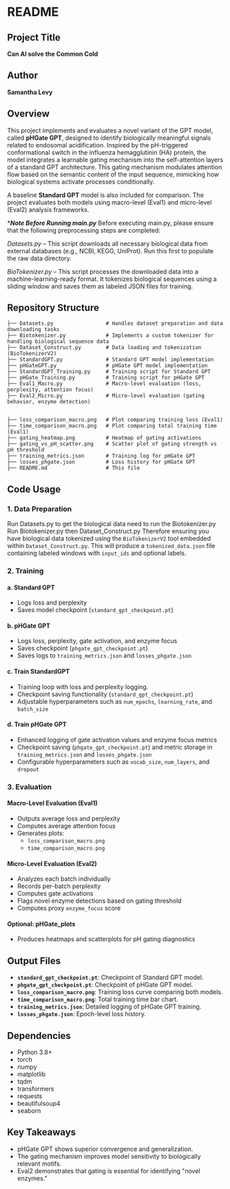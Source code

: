 # README

## Project Title
**Can AI solve the Common Cold**

## Author
**Samantha Levy**

## Overview
This project implements and evaluates a novel variant of the GPT model, called **pHGate GPT**, designed to identify biologically meaningful signals related to endosomal acidification. Inspired by the pH-triggered conformational switch in the influenza hemagglutinin (HA) protein, the model integrates a learnable gating mechanism into the self-attention layers of a standard GPT architecture. This gating mechanism modulates attention flow based on the semantic content of the input sequence, mimicking how biological systems activate processes conditionally.

A baseline **Standard GPT** model is also included for comparison. The project evaluates both models using macro-level (Eval1) and micro-level (Eval2) analysis frameworks.

****Note Before Running main.py***
Before executing main.py, please ensure that the following preprocessing steps are completed:

*Datasets.py* – This script downloads all necessary biological data from external databases (e.g., NCBI, KEGG, UniProt). Run this first to populate the raw data directory.

*BioTokenizer.py* – This script processes the downloaded data into a machine-learning-ready format. It tokenizes biological sequences using a sliding window and saves them as labeled JSON files for training.



## Repository Structure
```
├── Datasets.py                 # Handles dataset preparation and data downloading tasks
├── Biotokenizer.py             # Implements a custom tokenizer for handling biological sequence data
├── Dataset_Construct.py        # Data loading and tokenization (BioTokenizerV2)
├── StandardGPT.py              # Standard GPT model implementation
├── pHGateGPT.py                # pHGate GPT model implementation
├── StandardGPT_Training.py     # Training script for Standard GPT
├── pHGate_Training.py          # Training script for pHGate GPT
├── Eval1_Macro.py              # Macro-level evaluation (loss, perplexity, attention focus)
├── Eval2_Micro.py              # Micro-level evaluation (gating behavior, enzyme detection)


├── loss_comparison_macro.png   # Plot comparing training loss (Eval1)
├── time_comparison_macro.png   # Plot comparing total training time (Eval1)
├── gating_heatmap.png          # Heatmap of gating activations
├── gating_vs_pH_scatter.png    # Scatter plot of gating strength vs pH threshold
├── training_metrics.json       # Training log for pHGate GPT
├── losses_phgate.json          # Loss history for pHGate GPT
├── README.md                   # This file
```

## Code Usage

### 1. Data Preparation
Run Datasets.py to get the biological data need to run the Biotokenizer.py
Run Biotokenizer.py then Dataset_Construct.py
Therefore ensuring you have  biological data tokenized using the `BioTokenizerV2` tool embedded within `Dataset_Construct.py`. 
This will produce a `tokenized_data.json` file containing labeled windows with `input_ids` and optional labels.

### 2. Training

#### a. Standard GPT

- Logs loss and perplexity
- Saves model checkpoint (`standard_gpt_checkpoint.pt`)

#### b. pHGate GPT

- Logs loss, perplexity, gate activation, and enzyme focus
- Saves checkpoint (`phgate_gpt_checkpoint.pt`)
- Saves logs to `training_metrics.json` and `losses_phgate.json`

#### c. Train StandardGPT 

- Training loop with loss and perplexity logging.
- Checkpoint saving functionality (`standard_gpt_checkpoint.pt`)
- Adjustable hyperparameters such as `num_epochs`, `learning_rate`, and `batch_size`

#### d. Train pHGate GPT

- Enhanced logging of gate activation values and enzyme focus metrics
- Checkpoint saving (`phgate_gpt_checkpoint.pt`) and metric storage in `training_metrics.json` and `losses_phgate.json`
- Configurable hyperparameters such as `vocab_size`, `num_layers`, and `dropout`

### 3. Evaluation

#### Macro-Level Evaluation (Eval1)

- Outputs average loss and perplexity
- Computes average attention focus
- Generates plots:
  - `loss_comparison_macro.png`
  - `time_comparison_macro.png`

#### Micro-Level Evaluation (Eval2)
- Analyzes each batch individually
- Records per-batch perplexity
- Computes gate activations
- Flags novel enzyme detections based on gating threshold
- Computes proxy `enzyme_focus` score

#### Optional: pHGate_plots 
- Produces heatmaps and scatterplots for pH gating diagnostics


## Output Files
- **`standard_gpt_checkpoint.pt`**: Checkpoint of Standard GPT model.
- **`phgate_gpt_checkpoint.pt`**: Checkpoint of pHGate GPT model.
- **`loss_comparison_macro.png`**: Training loss curve comparing both models.
- **`time_comparison_macro.png`**: Total training time bar chart.
- **`training_metrics.json`**: Detailed logging of pHGate GPT training.
- **`losses_phgate.json`**: Epoch-level loss history.

## Dependencies
- Python 3.8+
- torch
- numpy
- matplotlib
- tqdm
- transformers
- requests
- beautifulsoup4
- seaborn


## Key Takeaways
- pHGate GPT shows superior convergence and generalization.
- The gating mechanism improves model sensitivity to biologically relevant motifs.
- Eval2 demonstrates that gating is essential for identifying "novel enzymes."

